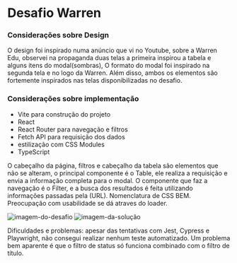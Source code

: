 # Desafio Warren

### Considerações sobre Design

O design foi inspirado numa anúncio que vi no Youtube, sobre a Warren Edu, observei na propaganda duas telas a primeira inspirou a tabela e alguns itens do modal(sombras), O formato do modal foi inspirado na segunda tela e no logo da Warren.
Além disso, ambos os elementos são fortemente inspirados nas telas disponibilizadas no desafio.

### Considerações sobre implementação

- Vite para construção do projeto
- React
- React Router para navegação e filtros
- Fetch API para requisição dos dados
- estilização com CSS Modules
- TypeScript

O cabeçalho da página, filtros e cabeçalho da tabela são elementos que não se alteram, o principal componente é o Table, ele realiza a requisição e envia a informação completa para o modal.
O componente que faz a navegação é o Filter, e a busca dos resultados é feita utilizando informações passadas pela (URL).
Nomenclatura de CSS BEM. Preocupação com usabilidade se dá atraves do loader.

![imagem-do-desafio](https://warren.com.br/assets/desafio-web/home-desafio-web.png)
![imagem-da-solução](http://eduardojer.tech/assets/imagem-warren.png)

Dificuldades e problemas: apesar das tentativas com Jest, Cypress e Playwright, não consegui realizar nenhum teste automatizado. Um problema bem aparente é que o filtro de status só funciona combinado com o filtro de título.
